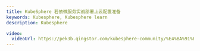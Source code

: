 ```yaml
---
title: KubeSphere 若依微服务实战部署上云配置准备
keywords: Kubesphere, Kubesphere learn
description: Kubesphere

video:
  videoUrl: https://pek3b.qingstor.com/kubesphere-community/%E4%BA%91%E5%8E%9F%E7%94%9F%E5%AE%9E%E6%88%98/95%E3%80%81Kubernetes%E5%BA%94%E7%94%A8%E9%83%A8%E7%BD%B2%E5%AE%9E%E6%88%98-Java%E5%BE%AE%E6%9C%8D%E5%8A%A1%E4%B8%8A%E4%BA%91-%E4%BA%91%E4%B8%8A%E7%8E%AF%E5%A2%83Dockerfile%E9%85%8D%E7%BD%AE.mp4
---
```

